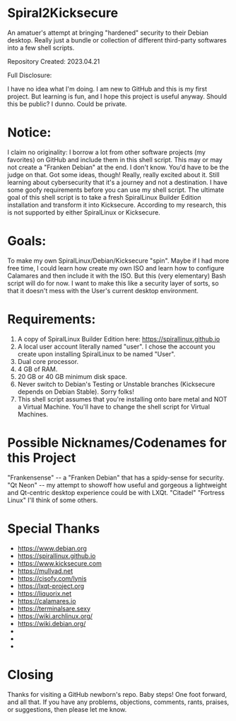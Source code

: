 # Spiral2Kicksecure
An amatuer's attempt at bringing "hardened" security to their Debian desktop. Really just a bundle or collection of different third-party softwares into a few shell scripts.

Repository Created:  2023.04.21

Full Disclosure:

I have no idea what I'm doing.  I am new to GitHub and this is my first project.  But learning is fun, and I hope this project is useful anyway. Should this be public? I dunno. Could be private.

# Notice:
I claim no originality: I borrow a lot from other software projects (my favorites) on GitHub and include them in this shell script. This may or may not create a "Franken Debian" at the end. I don't know. You'd have to be the judge on that. Got some ideas, though! Really, really excited about it. Still learning about cybersecurity that it's a journey and not a destination.  I have some goofy requirements before you can use my shell script. The ultimate goal of this shell script is to take a fresh SpiralLinux Builder Edition installation and transform it into Kicksecure. According to my research, this is not supported by either SpiralLinux or Kicksecure.

# Goals:
To make my own SpiralLinux/Debian/Kicksecure "spin". Maybe if I had more free time, I could learn how create my own ISO and learn how to configure Calamares and then include it with the ISO.  But this (very elementary) Bash script will do for now.  I want to make this like a security layer of sorts, so that it doesn't mess with the User's current desktop environment.

# Requirements:
1.  A copy of SpiralLinux Builder Edition here:  https://spirallinux.github.io 
2.  A local user account literally named "user". I chose the account you create upon installing SpiralLinux to be named "User".
3.  Dual core processor.
4.  4 GB of RAM.
5.  20 GB or 40 GB minimum disk space. 
6.  Never switch to Debian's Testing or Unstable branches (Kicksecure depends on Debian Stable). Sorry folks!
7.  This shell script assumes that you're installing onto bare metal and NOT a Virtual Machine. You'll have to change the shell script for Virtual Machines.

# Possible Nicknames/Codenames for this Project
"Frankensense" --  a "Franken Debian" that has a spidy-sense for security. 
"Qt Neon" -- my attempt to showoff how useful and gorgeous a lightweight and Qt-centric desktop experience could be with LXQt.
"Citadel"
"Fortress Linux"
I'll think of some others.

# Special Thanks
- https://www.debian.org
- https://spirallinux.github.io
- https://www.kicksecure.com
- https://mullvad.net
- https://cisofy.com/lynis
- https://lxqt-project.org
- https://liquorix.net
- https://calamares.io
- https://terminalsare.sexy
- https://wiki.archlinux.org/
- https://wiki.debian.org/
- 
- 
- 

# Closing
Thanks for visiting a GitHub newborn's repo. Baby steps! One foot forward, and all that. If you have any problems, objections, comments, rants, praises, or suggestions, then please let me know.
